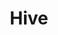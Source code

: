 ---
codehost: https://github.com/googleanalytics/autotrack
facebook: https://facebook.com/hiveteams
linkedin: https://linkedin.com/company/hivetechnology
logohandle: hive
sort: hive
title: Hive
twitter: https://x.com/hive
website: https://hive.com/
---